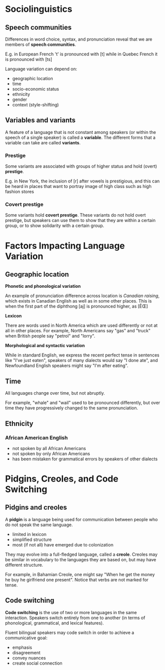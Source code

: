 # Sociolinguistics

## Speech communities

Differences in word choice, syntax, and pronunciation reveal that we are members of **speech communities**.

E.g. in European French 't' is pronounced with [t] while in Quebec French it is pronounced with [ts]

Language variation can depend on:

- geographic location
- time
- socio-economic status
- ethnicity
- gender
- context (style-shifting)

## Variables and variants

A feature of a language that is not constant among speakers (or within the speech of a single speaker) is called a **variable**. The different forms that a variable can take are called **variants**.

### Prestige

Some variants are associated with groups of higher status and hold (overt) **prestige**.

E.g. in New York, the inclusion of [r] after vowels is prestigious, and this can be heard in places that want to portray image of high class such as high fashion stores

### Covert prestige

Some variants hold **covert prestige**. These variants do not hold overt prestige, but speakers can use them to show that they are within a certain group, or to show solidarity with a certain group.

# Factors Impacting Language Variation

## Geographic location

**Phonetic and phonological variation**

An example of pronunciation difference across location is *Canadian raising*, which exists in Canadian English as well as in some other places. This is when the first part of the diphthong [aj] is pronounced higher, as [ÊŒ]

**Lexicon**

There are words used in North America which are used differently or not at all in other places. For example, North Americans say "gas" and "truck" when British people say "petrol" and "lorry".

**Morphological and syntactic variation**

While in standard English, we express the recent perfect tense in sentences like "I've just eaten", speakers of many dialects would say "I done ate", and Newfoundland English speakers might say "I'm after eating".

## Time

All languages change over time, but not abruptly.

For example, "whale" and "wail" used to be pronounced differently, but over time they have progressively changed to the same pronunciation.

## Ethnicity

### African American English

- not spoken by all African Americans
- not spoken by only African Americans
- has been mistaken for grammatical errors by speakers of other dialects

# Pidgins, Creoles, and Code Switching

## Pidgins and creoles

A **pidgin** is a language being used for communication between people who do not speak the same language.

- limited in lexicon
- simplified structure
- most (if not all) have emerged due to colonization

They may evolve into a full-fledged language, called a **creole**. Creoles may be similar in vocabulary to the languages they are based on, but may have different structure.

For example, in Bahamian Creole, one might say "When he get the money he buy he girlfriend one present". Notice that verbs are not marked for tense.

## Code switching

**Code switching** is the use of two or more languages in the same interaction. Speakers switch entirely from one to another (in terms of phonological, grammatical, and lexical features).

Fluent bilingual speakers may code switch in order to achieve a communicative goal:

- emphasis
- disagreement
- convey nuances
- create social connection